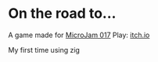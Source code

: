 # On the road to...
A game made for [MicroJam 017](https://itch.io/jam/micro-jam-017)
Play: [itch.io](https://infinitecoder.itch.io/on-the-road-to)

My first time using zig
